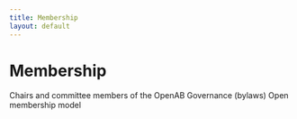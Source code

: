 ```yaml
---
title: Membership
layout: default
---
```


# Membership

Chairs and committee members of the OpenAB
Governance (bylaws) 
Open membership model

